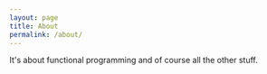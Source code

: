 ```yaml
---
layout: page
title: About
permalink: /about/
---
```

 It's about functional programming and of course all the other stuff.
